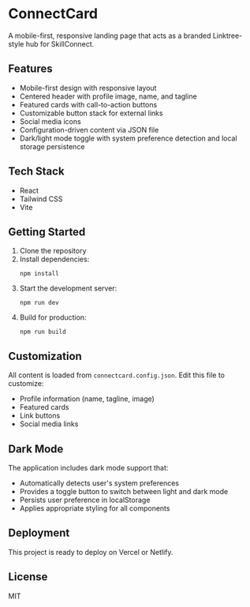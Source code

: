 # ConnectCard

A mobile-first, responsive landing page that acts as a branded Linktree-style hub for SkillConnect.

## Features

- Mobile-first design with responsive layout
- Centered header with profile image, name, and tagline
- Featured cards with call-to-action buttons
- Customizable button stack for external links
- Social media icons
- Configuration-driven content via JSON file
- Dark/light mode toggle with system preference detection and local storage persistence

## Tech Stack

- React
- Tailwind CSS
- Vite

## Getting Started

1. Clone the repository
2. Install dependencies:
   ```
   npm install
   ```
3. Start the development server:
   ```
   npm run dev
   ```
4. Build for production:
   ```
   npm run build
   ```

## Customization

All content is loaded from `connectcard.config.json`. Edit this file to customize:

- Profile information (name, tagline, image)
- Featured cards
- Link buttons
- Social media links

## Dark Mode

The application includes dark mode support that:

- Automatically detects user's system preferences
- Provides a toggle button to switch between light and dark mode
- Persists user preference in localStorage
- Applies appropriate styling for all components

## Deployment

This project is ready to deploy on Vercel or Netlify.

## License

MIT 